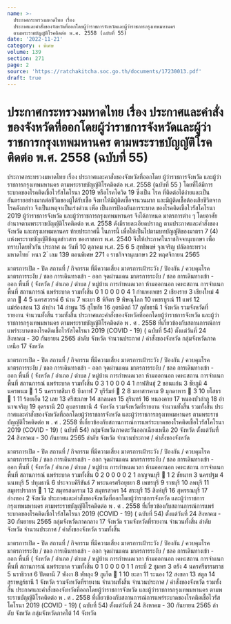 ```yaml
---
name: >-
  ประกาศกระทรวงมหาดไทย เรื่อง
  ประกาศและคำสั่งของจังหวัดที่ออกโดยผู้ว่าราชการจังหวัดและผู้ว่าราชการกรุงเทพมหานคร
  ตามพระราชบัญญัติโรคติดต่อ พ.ศ. 2558 (ฉบับที่ 55)
date: '2022-11-21'
category: ง พิเศษ
volume: 139
section: 271
page: 2
source: 'https://ratchakitcha.soc.go.th/documents/17230013.pdf'
draft: true
---
```


# ประกาศกระทรวงมหาดไทย เรื่อง ประกาศและคำสั่งของจังหวัดที่ออกโดยผู้ว่าราชการจังหวัดและผู้ว่าราชการกรุงเทพมหานคร ตามพระราชบัญญัติโรคติดต่อ พ.ศ. 2558 (ฉบับที่ 55)

ประกาศกระทรวงมหาดไทย เรื่อง ประกาศและคาสั่งของจังหวัดที่ออกโดย ผู้ว่าราชการจังหวัด และผู้ว่าราชการกรุงเทพมหานคร ตามพระราชบัญญัติโรคติดต่อ พ.ศ. 2558 (ฉบับที่ 55 ) โดยที่ได้มีการระบาดของโรคติดเชื้อไวรัสโคโรนา 2019 หรือโรคโควิด 19 ซึ่งเป็น โรค ที่ติดต่อได้ง่ายและเป็นอันตรายอย่างมากต่อชีวิตของผู้ได้รับเชื้อ จึงทาให้มีผู้ติดเชื้อจานวนมาก และมีผู้ติดเชื้อต้องเสียชีวิตจากโรคดังกล่าว จึงเป็นเหตุจาเป็นเร่งด่วน เพื่อ เป็นการป้องกันการระบาด ของโรคติดเชื้อไวรัสโคโรนา 2019 ผู้ว่าราชการจังหวัด และผู้ว่าราชการกรุงเทพมหานคร จึงได้กาหนด มาตรการต่าง ๆ โดยอาศัยอำนาจตามพระราชบัญญัติโรคติดต่อ พ.ศ. 2558 ดังมีรายละเอียดปรากฏ ตามประกาศและคำสั่งของจังหวัด และกรุงเทพมหานคร ท้ายประกาศนี้ ในการนี้ เพื่อให้เป็นไปตามบทบัญญัติของมาตรา 7 (4) แห่งพระราชบัญญัติข้อมูลข่าวสาร ของราชการ พ.ศ. 2540 จึงให้ประกาศในราชกิจจานุเบกษา เพื่อทราบโดยทั่วกัน ประกาศ ณ วันที่ 10 ตุลาคม พ.ศ. 25 6 5 สุทธิพงษ์ จุลเจริญ ปลัดกระทรวงมหาดไทย ้ หนา 2 ่ เลม 139 ตอนพิเศษ 271 ง ราชกิจจานุเบกษา 22 พฤศจิกายน 2565



มาตรการเปิด - ปิด สถานที่ / กิจกรรม ที่มีความเสี่ยง มาตรการเฝ้าระวัง / ป้องกัน / ควบคุมโรค มาตรการระงับ / ชลอ การเดินทางเข้า - ออก จุดผ่านแดน มาตรการระงับ / ชลอ การเดินทางเข้า - ออก พื้นที่ ( จังหวัด / อําเภอ / ตําบล / หมู่บ้าน การกําหนดเวลา ห้ามออกนอก เคหะสถาน การจําแนกพื้นที่ สถานการณ์ แพร่ระบาด รวมทั้งสิ้น 0 1 0 0 0 0 4 1 กําแพงเพชร 2 เชียงราย 3 เชียงใหม่ 4 ตาก  4 5 นครสวรรค์ 6 น่าน 7 พะเยา 8 พิจิตร 9 พิษณุโลก 10 เพชรบูรณ์ 11 แพร่ 12 แม่ฮ่องสอน 13 ลําปาง 14 ลําพูน 15 สุโขทัย 16 อุตรดิตถ์ 17 อุทัยธานี 1 จังหวัด รวมจังหวัดที่รายงาน จํานวนทั้งสิ้น รวมทั้งสิ้น ประกาศและคําสั่งของจังหวัดที่ออกโดยผู้ว่าราชการจังหวัด และผู้ว่าราชการกรุงเทพมหานคร ตามพระราชบัญญัติโรคติดต่อ พ . ศ . 2558 ที่เกี่ยวข้องกับสถานการณ์การแพร่ระบาดของโรคติดเชื้อไวรัสโคโรนา 2019 (COVID - 19) ( ฉบับที่ 54) ตั้งแต่วันที่ 24 สิงหาคม - 30 กันยายน 2565 ลําดับ จังหวัด จํานวนประกาศ / คําสั่งของจังหวัด กลุ่มจังหวัดภาคเหนือ 17 จังหวัด















มาตรการเปิด - ปิด สถานที่ / กิจกรรม ที่มีความเสี่ยง มาตรการเฝ้าระวัง / ป้องกัน / ควบคุมโรค มาตรการระงับ / ชลอ การเดินทางเข้า - ออก จุดผ่านแดน มาตรการระงับ / ชลอ การเดินทางเข้า - ออก พื้นที่ ( จังหวัด / อําเภอ / ตําบล / หมู่บ้าน การกําหนดเวลา ห้ามออกนอก เคหะสถาน การจําแนกพื้นที่ สถานการณ์ แพร่ระบาด รวมทั้งสิ้น 0 3 1 0 0 0 4 1 กาฬสินธุ์ 2 ขอนแก่น 3 ชัยภูมิ 4 นครพนม  1 5 นครราชสีมา 6 บึงกาฬ 7 บุรีรัมย์  2 8 มหาสารคาม 9 มุกดาหาร  3 10 ยโสธร  1 11 ร้อยเอ็ด 12 เลย 13 ศรีสะเกษ 14 สกลนคร 15 สุรินทร์ 16 หนองคาย 17 หนองบัวลําภู 18 อํานาจเจริญ 19 อุดรธานี 20 อุบลราชธานี 4 จังหวัด รวมจังหวัดที่รายงาน จํานวนทั้งสิ้น รวมทั้งสิ้น ประกาศและคําสั่งของจังหวัดที่ออกโดยผู้ว่าราชการจังหวัด และผู้ว่าราชการกรุงเทพมหานคร ตามพระราชบัญญัติโรคติดต่อ พ . ศ . 2558 ที่เกี่ยวข้องกับสถานการณ์การแพร่ระบาดของโรคติดเชื้อไวรัสโคโรนา 2019 (COVID - 19) ( ฉบับที่ 54) กลุ่มจังหวัดภาคตะวันออกเฉียงเหนือ 20 จังหวัด ตั้งแต่วันที่ 24 สิงหาคม - 30 กันยายน 2565 ลําดับ จังหวัด จํานวนประกาศ / คําสั่งของจังหวัด





















































มาตรการเปิด - ปิด สถานที่ / กิจกรรม ที่มีความเสี่ยง มาตรการเฝ้าระวัง / ป้องกัน / ควบคุมโรค มาตรการระงับ / ชลอ การเดินทางเข้า - ออก จุดผ่านแดน มาตรการระงับ / ชลอ การเดินทางเข้า - ออก พื้นที่ ( จังหวัด / อําเภอ / ตําบล / หมู่บ้าน การกําหนดเวลา ห้ามออกนอก เคหะสถาน การจําแนกพื้นที่ สถานการณ์ แพร่ระบาด รวมทั้งสิ้น 0 2 0 0 0 0 2 1 กาญจนบุรี  1 2 ชัยนาท 3 นครปฐม 4 นนทบุรี 5 ปทุมธานี 6 ประจวบคีรีขันธ์ 7 พระนครศรีอยุธยา 8 เพชรบุรี 9 ราชบุรี 10 ลพบุรี 11 สมุทรปราการ  1 12 สมุทรสงคราม 13 สมุทรสาคร 14 สระบุรี 15 สิงห์บุรี 16 สุพรรณบุรี 17 อ่างทอง 2 จังหวัด ประกาศและคําสั่งของจังหวัดที่ออกโดยผู้ว่าราชการจังหวัด และผู้ว่าราชการกรุงเทพมหานคร ตามพระราชบัญญัติโรคติดต่อ พ . ศ . 2558 ที่เกี่ยวข้องกับสถานการณ์การแพร่ระบาดของโรคติดเชื้อไวรัสโคโรนา 2019 (COVID - 19) ( ฉบับที่ 54) ตั้งแต่วันที่ 24 สิงหาคม - 30 กันยายน 2565 กลุ่มจังหวัดภาคกลาง 17 จังหวัด รวมจังหวัดที่รายงาน จํานวนทั้งสิ้น ลําดับ จังหวัด จํานวนประกาศ / คําสั่งของจังหวัด รวมทั้งสิ้น













มาตรการเปิด - ปิด สถานที่ / กิจกรรม ที่มีความเสี่ยง มาตรการเฝ้าระวัง / ป้องกัน / ควบคุมโรค มาตรการระงับ / ชลอ การเดินทางเข้า - ออก จุดผ่านแดน มาตรการระงับ / ชลอ การเดินทางเข้า - ออก พื้นที่ ( จังหวัด / อําเภอ / ตําบล / หมู่บ้าน การกําหนดเวลา ห้ามออกนอก เคหะสถาน การจําแนกพื้นที่ สถานการณ์ แพร่ระบาด รวมทั้งสิ้น 0 1 0 0 0 0 1 1 กระบี่ 2 ชุมพร 3 ตรัง 4 นครศรีธรรมราช 5 นราธิวาส 6 ปัตตานี 7 พังงา 8 พัทลุง 9 ภูเก็ต  1 10 ยะลา 11 ระนอง 12 สงขลา 13 สตูล 14 สุราษฎร์ธานี 1 จังหวัด รวมจังหวัดที่รายงาน จํานวนทั้งสิ้น จํานวนประกาศ / คําสั่งของจังหวัด รวมทั้งสิ้น ประกาศและคําสั่งของจังหวัดที่ออกโดยผู้ว่าราชการจังหวัด และผู้ว่าราชการกรุงเทพมหานคร ตามพระราชบัญญัติโรคติดต่อ พ . ศ . 2558 ที่เกี่ยวข้องกับสถานการณ์การแพร่ระบาดของโรคติดเชื้อไวรัสโคโรนา 2019 (COVID - 19) ( ฉบับที่ 54) ตั้งแต่วันที่ 24 สิงหาคม - 30 กันยายน 2565 ลําดับ จังหวัด กลุ่มจังหวัดภาคใต้ 14 จังหวัด

